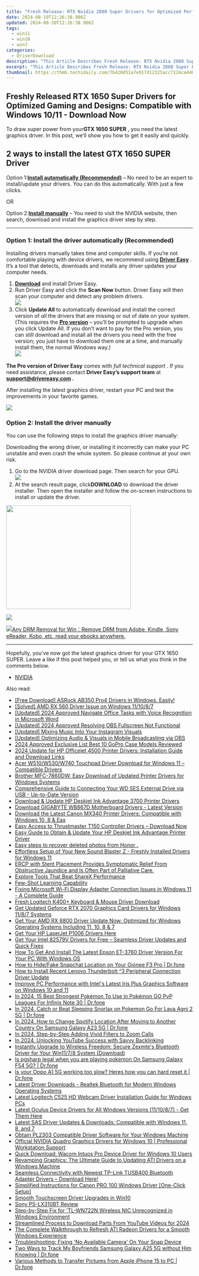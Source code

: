 ```yaml
---
title: "Fresh Release: RTX Nvidia 2080 Super Drivers for Optimized Performance on Windows 11"
date: 2024-08-19T12:26:38.906Z
updated: 2024-08-20T12:26:38.906Z
tags:
  - win11
  - win10
  - win7
categories:
  - DriverDownload
description: "This Article Describes Fresh Release: RTX Nvidia 2080 Super Drivers for Optimized Performance on Windows 11"
excerpt: "This Article Describes Fresh Release: RTX Nvidia 2080 Super Drivers for Optimized Performance on Windows 11"
thumbnail: https://thmb.techidaily.com/7b420d51a7e917d12325acc7124ce448649fcdb3a71e7a06fbd4b66d64319f0c.jpg
---
```


## Freshly Released RTX 1650 Super Drivers for Optimized Gaming and Designs: Compatible with Windows 10/11 - Download Now

To draw super power from your**GTX 1650 SUPER** , you need the latest graphics driver. In this post, we’ll show you how to get it easily and quickly.

## 2 ways to install the latest GTX 1650 SUPER Driver

 Option 1:[**Install automatically (Recommended)**](https://www.drivereasy.com/knowledge/download-update-gtx-1650-super-drivers-on-windows-10/#option1) – No need to be an expert to install/update your drivers. You can do this automatically. With just a few clicks.

OR

 Option 2:[**Install manually**](https://tools.techidaily.com/drivereasy/download/) – You need to visit the NVIDIA website, then search, download and install the graphics driver step by step.

---

### Option 1: Install the driver automatically (Recommended)

 Installing drivers manually takes time and computer skills. If you’re not comfortable playing with device drivers, we recommend using **[Driver Easy](https://tools.techidaily.com/drivereasy/download/)**  . It’s a tool that detects, downloads and installs any driver updates your computer needs.

1. **[Download](https://tools.techidaily.com/drivereasy/download/)** [](https://tools.techidaily.com/drivereasy/download/) and install Driver Easy.
2. Run Driver Easy and click the **Scan Now** button. Driver Easy will then scan your computer and detect any problem drivers.  
![](https://images.drivereasy.com/wp-content/uploads/2020/11/Scan-now-1.jpg)
3. Click **Update All** to automatically download and install the correct version of _all_ the drivers that are missing or out of date on your system.  
 (This requires the **[Pro version](https://tools.techidaily.com/drivereasy/download/)**  – you’ll be prompted to upgrade when you click Update All. If you don’t want to pay for the Pro version, you can still download and install all the drivers you need with the free version; you just have to download them one at a time, and manually install them, the normal Windows way.)  
![](https://images.drivereasy.com/wp-content/uploads/2021/04/1650-super-de-update-all-1.jpg)

**The Pro version of Driver Easy** comes with _full technical support_ . If you need assistance, please contact **Driver Easy’s support team** at **[support@drivereasy.com](https://tools.techidaily.com/drivereasy/download/) .**

 After installing the latest graphics driver, restart your PC and test the improvements in your favorite games.

<!-- affiliate ads begin -->
<a href="https://secure.2checkout.com/order/checkout.php?PRODS=35038891&QTY=1&AFFILIATE=108875&CART=1"><img src="https://www.dupinout.com/wp-content/uploads/2021/12/DupInOut-New-Duplicate-Scan-Tab.png" border="0"></a>
<!-- affiliate ads end -->
### Option 2: Install the driver manually

You can use the following steps to install the graphics driver manually:

 Downloading the wrong driver, or installing it incorrectly can make your PC unstable and even crash the whole system. So please continue at your own risk.

1. Go to the NVIDIA driver download page. Then search for your GPU.  
![](https://images.drivereasy.com/wp-content/uploads/2021/04/1650-super-manually-1.jpg)
2. At the search result page, click**DOWNLOAD** to download the driver installer. Then open the installer and follow the on-screen instructions to install or update the driver.  
<!-- affiliate ads begin -->
<a href="https://aligracehair.sjv.io/c/5597632/2087264/19272" target="_top" id="2087264"><img src="//a.impactradius-go.com/display-ad/19272-2087264" border="0" alt="" width="336" height="280"/></a><img height="0" width="0" src="https://imp.pxf.io/i/5597632/2087264/19272" style="position:absolute;visibility:hidden;" border="0" />
<!-- affiliate ads end -->
![](https://images.drivereasy.com/wp-content/uploads/2021/04/1650-super-manually-2.jpg)

<!-- affiliate ads begin -->
<a href="https://secure.2checkout.com/order/checkout.php?PRODS=4600113&QTY=1&AFFILIATE=108875&CART=1"><img src="https://www.epubor.com/images/drm-removal-feature2.png" border="0">Any DRM Removal for Win：Remove DRM from Adobe, Kindle, Sony eReader, Kobo, etc, read your ebooks anywhere.</a>
<!-- affiliate ads end -->
---

 Hopefully, you’ve now got the latest graphics driver for your GTX 1650 SUPER. Leave a like if this post helped you, or tell us what you think in the comments below.

* [NVIDIA](https://tools.techidaily.com/drivereasy/download/)

<ins class="adsbygoogle"
     style="display:block"
     data-ad-format="autorelaxed"
     data-ad-client="ca-pub-7571918770474297"
     data-ad-slot="1223367746"></ins>



<ins class="adsbygoogle"
     style="display:block"
     data-ad-client="ca-pub-7571918770474297"
     data-ad-slot="8358498916"
     data-ad-format="auto"
     data-full-width-responsive="true"></ins>

<span class="atpl-alsoreadstyle">Also read:</span>
<div><ul>
<li><a href="https://hardware-help.techidaily.com/1722964464086-free-download-asrock-ab350-pro4-drivers-in-windows-easily/"><u>[Free Download] ASRock AB350 Pro4 Drivers in Windows. Easily!</u></a></li>
<li><a href="https://hardware-help.techidaily.com/solved-amd-rx-560-driver-issue-on-windows-111087/"><u>[Solved] AMD RX 560 Driver Issue on Windows 11/10/8/7</u></a></li>
<li><a href="https://vp-tips.techidaily.com/updated-2024-approved-navigate-office-tasks-with-voice-recognition-in-microsoft-word/"><u>[Updated] 2024 Approved  Navigate Office Tasks with Voice Recognition in Microsoft Word</u></a></li>
<li><a href="https://desktop-recording.techidaily.com/updated-2024-approved-resolving-obs-fullscreen-not-functional/"><u>[Updated] 2024 Approved  Resolving OBS Fullscreen Not Functional</u></a></li>
<li><a href="https://instagram-video-recordings.techidaily.com/updated-mixing-music-into-your-instagram-visuals/"><u>[Updated] Mixing Music Into Your Instagram Visuals</u></a></li>
<li><a href="https://remote-screen-capture.techidaily.com/updated-optimizing-audio-and-visuals-in-mobile-broadcasting-via-obs/"><u>[Updated] Optimizing Audio & Visuals in Mobile Broadcasting via OBS</u></a></li>
<li><a href="https://some-knowledge.techidaily.com/2024-approved-exclusive-list-best-10-gopro-case-models-reviewed/"><u>2024 Approved  Exclusive List  Best 10 GoPro Case Models Reviewed</u></a></li>
<li><a href="https://hardware-help.techidaily.com/2024-update-for-hp-officejet-4500-printer-drivers-installation-guide-and-download-links/"><u>2024 Update for HP Officejet 4500 Printer Drivers: Installation Guide and Download Links</u></a></li>
<li><a href="https://hardware-help.techidaily.com/acer-w510w530w740-touchpad-driver-download-for-windows-11-compatible-drivers/"><u>Acer W510/W530/W740 Touchpad Driver Download for Windows 11 – Compatible Drivers</u></a></li>
<li><a href="https://hardware-help.techidaily.com/brother-mfc-7860dw-easy-download-of-updated-printer-drivers-for-windows-systems/"><u>Brother MFC-7860DW: Easy Download of Updated Printer Drivers for Windows Systems</u></a></li>
<li><a href="https://hardware-help.techidaily.com/comprehensive-guide-to-connecting-your-wd-ses-external-drive-via-usb-up-to-date-version/"><u>Comprehensive Guide to Connecting Your WD SES External Drive via USB - Up-to-Date Version</u></a></li>
<li><a href="https://hardware-help.techidaily.com/download-and-update-hp-deskjet-ink-advantage-3700-printer-drivers/"><u>Download & Update HP Deskjet Ink Advantage 3700 Printer Drivers</u></a></li>
<li><a href="https://hardware-help.techidaily.com/download-gigabyte-wb867d-motherboard-drivers-latest-version/"><u>Download GIGABYTE WB867D Motherboard Drivers - Latest Version</u></a></li>
<li><a href="https://hardware-help.techidaily.com/download-the-latest-canon-mx340-printer-drivers-compatible-with-windows-10-8-and-eax/"><u>Download the Latest Canon MX340 Printer Drivers: Compatible with Windows 10, 8 & Eax</u></a></li>
<li><a href="https://hardware-help.techidaily.com/1722974384488-easy-access-to-thrustmaster-t150-controller-drivers-download-now/"><u>Easy Access to Thrustmaster T150 Controller Drivers – Download Now</u></a></li>
<li><a href="https://hardware-help.techidaily.com/easy-guide-to-obtain-and-update-your-hp-deskjet-ink-advantage-printer-driver/"><u>Easy Guide to Obtain & Update Your HP Deskjet Ink Advantage Printer Driver</u></a></li>
<li><a href="https://phone-solutions.techidaily.com/easy-steps-to-recover-deleted-photos-from-honor-by-fonelab-android-recover-photos/"><u>Easy steps to recover deleted photos from Honor .</u></a></li>
<li><a href="https://hardware-help.techidaily.com/effortless-setup-of-your-new-sound-blaster-z-freshly-installed-drivers-for-windows-11/"><u>Effortless Setup of Your New Sound Blaster Z - Freshly Installed Drivers for Windows 11</u></a></li>
<li><a href="https://hardware-help.techidaily.com/ercp-with-stent-placement-provides-symptomatic-relief-from-obstructive-jaundice-and-is-often-part-of-palliative-care/"><u>ERCP with Stent Placement Provides Symptomatic Relief From Obstructive Jaundice and Is Often Part of Palliative Care.</u></a></li>
<li><a href="https://screen-video-capture.techidaily.com/explore-tools-that-beat-sharex-performance/"><u>Explore Tools That Beat ShareX Performance</u></a></li>
<li><a href="https://hardware-help.techidaily.com/few-shot-learning-capability/"><u>Few-Shot Learning Capability</u></a></li>
<li><a href="https://common-error.techidaily.com/fixing-microsoft-wi-fi-display-adapter-connection-issues-in-windows-11-a-complete-guide/"><u>Fixing Microsoft Wi-Fi Display Adapter Connection Issues in Windows 11 - A Complete Guide</u></a></li>
<li><a href="https://hardware-help.techidaily.com/fresh-logitech-k400plus-keyboard-and-mouse-driver-download/"><u>Fresh Logitech K400+ Keyboard & Mouse Driver Download</u></a></li>
<li><a href="https://hardware-help.techidaily.com/get-updated-geforce-rtx-2070-graphics-card-drivers-for-windows-1187-systems/"><u>Get Updated Geforce RTX 2070 Graphics Card Drivers for Windows 11/8/7 Systems</u></a></li>
<li><a href="https://hardware-help.techidaily.com/1722957419681-get-your-amd-rx-6800-driver-update-now-optimized-for-windows-operating-systems-including-11-10-8-and-7/"><u>Get Your AMD RX 6800 Driver Update Now: Optimized for Windows Operating Systems Including 11, 10, 8 & 7</u></a></li>
<li><a href="https://hardware-help.techidaily.com/get-your-hp-laserjet-p1006-drivers-here/"><u>Get Your HP LaserJet P1006 Drivers Here</u></a></li>
<li><a href="https://hardware-help.techidaily.com/get-your-intel-82579v-drivers-for-free-seamless-driver-updates-and-quick-fixes/"><u>Get Your Intel 82579V Drivers for Free – Seamless Driver Updates and Quick Fixes</u></a></li>
<li><a href="https://hardware-help.techidaily.com/how-to-get-and-install-the-latest-epson-et-3760-driver-version-for-your-pc-with-windows-os/"><u>How To Get And Install The Latest Epson ET-3760 Driver Version For Your PC With Windows OS</u></a></li>
<li><a href="https://location-social.techidaily.com/how-to-hidefake-snapchat-location-on-your-gionee-f3-pro-drfone-by-drfone-virtual-android/"><u>How to Hide/Fake Snapchat Location on Your Gionee F3 Pro | Dr.fone</u></a></li>
<li><a href="https://hardware-help.techidaily.com/how-to-install-recent-lenovo-thunderbolt-3-peripheral-connection-driver-update/"><u>How to Install Recent Lenovo Thunderbolt ^3 Peripheral Connection Driver Update</u></a></li>
<li><a href="https://hardware-help.techidaily.com/improve-pc-performance-with-intels-latest-iris-plus-graphics-software-on-windows-10-and-11/"><u>Improve PC Performance with Intel's Latest Iris Plus Graphics Software on Windows 10 and 11</u></a></li>
<li><a href="https://android-pokemon-go.techidaily.com/in-2024-15-best-strongest-pokemon-to-use-in-pokemon-go-pvp-leagues-for-infinix-note-30-drfone-by-drfone-virtual-android/"><u>In 2024, 15 Best Strongest Pokémon To Use in Pokémon GO PvP Leagues For Infinix Note 30 | Dr.fone</u></a></li>
<li><a href="https://android-pokemon-go.techidaily.com/in-2024-catch-or-beat-sleeping-snorlax-on-pokemon-go-for-lava-agni-2-5g-drfone-by-drfone-virtual-android/"><u>In 2024, Catch or Beat Sleeping Snorlax on Pokemon Go For Lava Agni 2 5G | Dr.fone</u></a></li>
<li><a href="https://review-topics.techidaily.com/in-2024-how-to-change-spotify-location-after-moving-to-another-country-on-samsung-galaxy-a23-5g-drfone-by-drfone-virtual-android/"><u>In 2024, How to Change Spotify Location After Moving to Another Country On Samsung Galaxy A23 5G | Dr.fone</u></a></li>
<li><a href="https://extra-approaches.techidaily.com/in-2024-step-by-step-adding-vivid-filters-to-zoom-calls/"><u>In 2024, Step-by-Step  Adding Vivid Filters to Zoom Calls</u></a></li>
<li><a href="https://youtube-web.techidaily.com/24-unlocking-youtube-success-with-savvy-backlinking/"><u>In 2024, Unlocking YouTube Success with Savvy Backlinking</u></a></li>
<li><a href="https://hardware-help.techidaily.com/instantly-upgrade-to-wireless-freedom-secure-zexmtes-bluetooth-driver-for-your-win1178-system-download/"><u>Instantly Upgrade to Wireless Freedom: Secure Zexmte's Bluetooth Driver for Your Win11/7/8 System (Download)</u></a></li>
<li><a href="https://fake-location.techidaily.com/is-pgsharp-legal-when-you-are-playing-pokemon-on-samsung-galaxy-f54-5g-drfone-by-drfone-virtual-android/"><u>Is pgsharp legal when you are playing pokemon On Samsung Galaxy F54 5G? | Dr.fone</u></a></li>
<li><a href="https://techidaily.com/is-your-oppo-a1-5g-working-too-slow-heres-how-you-can-hard-reset-it-drfone-by-drfone-reset-android-reset-android/"><u>Is your Oppo A1 5G working too slow? Heres how you can hard reset it | Dr.fone</u></a></li>
<li><a href="https://hardware-help.techidaily.com/latest-driver-downloads-realtek-bluetooth-for-modern-windows-operating-systems/"><u>Latest Driver Downloads - Realtek Bluetooth for Modern Windows Operating Systems</u></a></li>
<li><a href="https://hardware-help.techidaily.com/latest-logitech-c525-hd-webcam-driver-installation-guide-for-windows-pcs/"><u>Latest Logitech C525 HD Webcam Driver Installation Guide for Windows PCs</u></a></li>
<li><a href="https://hardware-help.techidaily.com/latest-oculus-device-drivers-for-all-windows-versions-111087-get-them-here/"><u>Latest Oculus Device Drivers for All Windows Versions (11/10/8/7) - Get Them Here</u></a></li>
<li><a href="https://hardware-help.techidaily.com/latest-sas-driver-updates-and-downloads-compatible-with-windows-11-8-and-7/"><u>Latest SAS Driver Updates & Downloads: Compatible with Windows 11, 8, and 7</u></a></li>
<li><a href="https://hardware-help.techidaily.com/obtain-pl2303-compatible-driver-software-for-your-windows-machine/"><u>Obtain PL2303 Compatible Driver Software for Your Windows Machine</u></a></li>
<li><a href="https://hardware-help.techidaily.com/official-nvidia-quadro-graphics-drivers-for-windows-10-professional-workstation-support/"><u>Official NVIDIA Quadro Graphics Drivers for Windows 10 | Professional Workstation Support</u></a></li>
<li><a href="https://hardware-help.techidaily.com/quick-download-wacom-intuos-pro-device-driver-for-windows-10-users/"><u>Quick Download: Wacom Intuos Pro Device Driver for Windows 10 Users</u></a></li>
<li><a href="https://hardware-help.techidaily.com/revamping-graphics-the-ultimate-guide-to-updating-ati-drivers-on-a-windows-machine/"><u>Revamping Graphics: The Ultimate Guide to Updating ATI Drivers on a Windows Machine</u></a></li>
<li><a href="https://hardware-help.techidaily.com/1722971830621-seamless-connectivity-with-newest-tp-link-tusb400-bluetooth-adapter-drivers-download-here/"><u>Seamless Connectivity with Newest TP-Link TUSB400 Bluetooth Adapter Drivers – Download Here!</u></a></li>
<li><a href="https://hardware-help.techidaily.com/simplified-instructions-for-canon-pro-100-windows-driver-one-click-setup/"><u>Simplified Instructions for Canon PRO 100 Windows Driver [One-Click Setup]</u></a></li>
<li><a href="https://driver-install.techidaily.com/smooth-touchscreen-driver-upgrades-in-win10/"><u>Smooth Touchscreen Driver Upgrades in Win10</u></a></li>
<li><a href="https://buynow-info.techidaily.com/sony-ps-lx310bt-review/"><u>Sony PS-LX310BT Review</u></a></li>
<li><a href="https://hardware-help.techidaily.com/step-by-step-fix-for-tl-wn722n-wireless-nic-unrecognized-in-windows-environment/"><u>Step-by-Step Fix for 'TL-WN722N Wireless NIC Unrecognized in Windows Environment</u></a></li>
<li><a href="https://facebook-video-share.techidaily.com/streamlined-process-to-download-parts-from-youtube-videos-for-2024/"><u>Streamlined Process to Download Parts From YouTube Videos for 2024</u></a></li>
<li><a href="https://hardware-help.techidaily.com/the-complete-walkthrough-to-refresh-ati-radeon-drivers-for-a-smooth-windows-experience/"><u>The Complete Walkthrough to Refresh ATI Radeon Drivers for a Smooth Windows Experience</u></a></li>
<li><a href="https://program-issues.techidaily.com/troubleshooting-fixing-no-available-camera-on-your-snap-device/"><u>Troubleshooting: Fixing 'No Available Camera' On Your Snap Device</u></a></li>
<li><a href="https://android-location-track.techidaily.com/two-ways-to-track-my-boyfriends-samsung-galaxy-a25-5g-without-him-knowing-drfone-by-drfone-virtual-android/"><u>Two Ways to Track My Boyfriends Samsung Galaxy A25 5G without Him Knowing | Dr.fone</u></a></li>
<li><a href="https://iphone-transfer.techidaily.com/various-methods-to-transfer-pictures-from-apple-iphone-15-to-pc-drfone-by-drfone-transfer-from-ios/"><u>Various Methods to Transfer Pictures from Apple iPhone 15 to PC | Dr.fone</u></a></li>
</ul></div>
